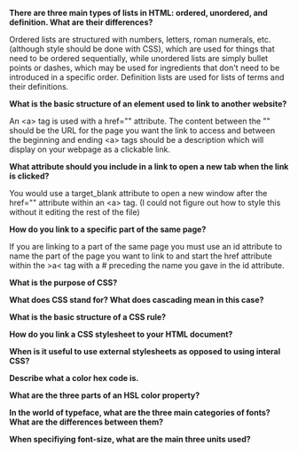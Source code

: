 <b>There are three main types of lists in HTML: ordered, unordered, and definition. What are their differences?</b>

Ordered lists are structured with numbers, letters, roman numerals, etc. (although style should be done with CSS), which are used for things that need to be ordered sequentially, while unordered lists are simply bullet points or dashes, which may be used for ingredients that don't need to be introduced in a specific order. Definition lists are used for lists of terms and their definitions.

<b>What is the basic structure of an element used to link to another website?</b>

An &lt;a&gt; tag is used with a href="" attribute. The content between the "" should be the URL for the page you want the link to access and between the beginning and ending &lt;a&gt; tags should be a description which will display on your webpage as a clickable link.

<b>What attribute should you include in a link to open a new tab when the link is clicked?</b>

You would use a target_blank attribute to open a new window after the href="" attribute within an &lt;a&gt; tag. (I could not figure out how to style this without it editing the rest of the file)

<b>How do you link to a specific part of the same page?</b>

If you are linking to a part of the same page you must use an id attribute to name the part of the page you want to link to and start the href attribute within the &gt;a&lt; tag with a # preceding the name you gave in the id attribute.

<b>What is the purpose of CSS?</b>



<b>What does CSS stand for? What does cascading mean in this case?</b>



<b>What is the basic structure of a CSS rule?</b>



<b>How do you link a CSS stylesheet to your HTML document?</b>



<b>When is it useful to use external stylesheets as opposed to using interal CSS?</b>



<b>Describe what a color hex code is.</b>



<b>What are the three parts of an HSL color property?</b>



<b>In the world of typeface, what are the three main categories of fonts? What are the differences between them?</b>



<b>When specifiying font-size, what are the main three units used?</b>
